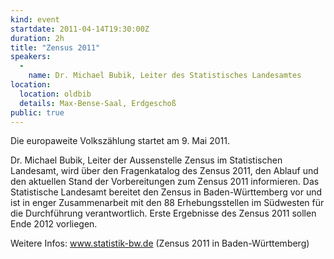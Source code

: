 ```yaml
---
kind: event
startdate: 2011-04-14T19:30:00Z
duration: 2h
title: "Zensus 2011"
speakers:
  -
    name: Dr. Michael Bubik, Leiter des Statistisches Landesamtes
location:
  location: oldbib
  details: Max-Bense-Saal, Erdgeschoß
public: true
---
```

Die europaweite Volkszählung startet am 9. Mai 2011.

Dr. Michael Bubik, Leiter der Aussenstelle Zensus im Statistischen
Landesamt, wird über den Fragenkatalog des Zensus 2011, den Ablauf und den
aktuellen Stand der Vorbereitungen zum Zensus 2011 informieren. 
Das Statistische Landesamt bereitet den Zensus in Baden-Württemberg
vor und ist in enger Zusammenarbeit mit den 88 Erhebungsstellen im
Südwesten für die Durchführung verantwortlich. Erste Ergebnisse des Zensus 
2011 sollen Ende 2012 vorliegen.

Weitere Infos: www.statistik-bw.de (Zensus 2011 in Baden-Württemberg)

